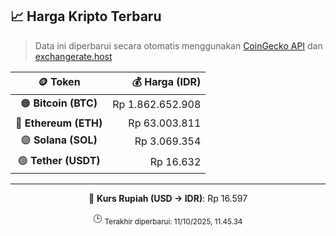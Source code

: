 

<!-- HARGA_KRIPTO -->
## 📈 Harga Kripto Terbaru

> Data ini diperbarui secara otomatis menggunakan [CoinGecko API](https://www.coingecko.com/) dan [exchangerate.host](https://exchangerate.host/)

<div align="center">

| 🪙 Token | 💰 Harga (IDR) |
|:------:|---------------:|
| 🟠 **Bitcoin (BTC)**   | Rp 1.862.652.908 |
| 🔵 **Ethereum (ETH)**  | Rp 63.003.811 |
| 🟣 **Solana (SOL)**    | Rp 3.069.354 |
| 🟢 **Tether (USDT)**   | Rp 16.632 |

---

💱 **Kurs Rupiah (USD → IDR)**: Rp 16.597

🕒 <sub>Terakhir diperbarui: 11/10/2025, 11.45.34</sub>

</div>
<!-- /HARGA_KRIPTO -->